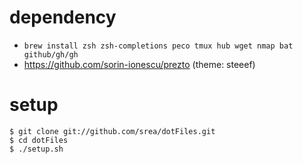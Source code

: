 # dependency

- `brew install zsh zsh-completions peco tmux hub wget nmap bat github/gh/gh`
- https://github.com/sorin-ionescu/prezto (theme: steeef)

# setup

    $ git clone git://github.com/srea/dotFiles.git
    $ cd dotFiles
    $ ./setup.sh

